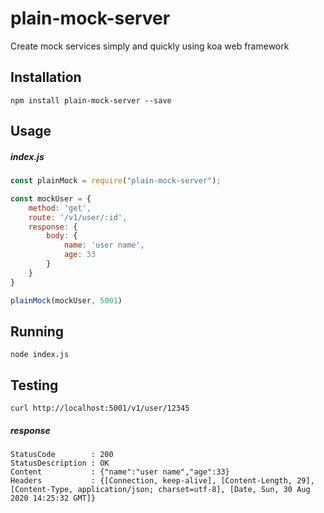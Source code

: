# plain-mock-server
Create mock services simply and quickly using koa web framework

## Installation

```
npm install plain-mock-server --save
```

## Usage

##### index.js
```js
const plainMock = require("plain-mock-server");

const mockUser = {
    method: 'get',
    route: '/v1/user/:id',
    response: {
        body: {
            name: 'user name',
            age: 33
        }
    }
}

plainMock(mockUser, 5001)
```

## Running
```shell
node index.js
```

## Testing
```shell
curl http://localhost:5001/v1/user/12345
```
##### response
```
StatusCode        : 200
StatusDescription : OK
Content           : {"name":"user name","age":33}
Headers           : {[Connection, keep-alive], [Content-Length, 29], [Content-Type, application/json; charset=utf-8], [Date, Sun, 30 Aug 2020 14:25:32 GMT]}
```